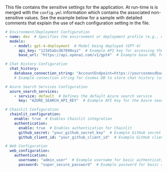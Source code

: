 This file contains the sensitive settings for the application. At run-time is is merged with the `config.yml` information which contains the associated non-sensitive values. See the example below for a sample with detailed comments that explain the use of each configuration setting in the file.

```yaml
# Environment/Deployment Configuration
- name: dev  # Specifies the environment or deployment profile (e.g., dev, prod). NOTE this must match the profile in the config.yml file
  models:
    - model: gpt-4-deployment  # Model being deployed (GPT-4)
      api_key: "12345abcd67890xyz"  # Example API key for accessing the GPT-4 model
      base_url: "https://api.openai.com/v1/gpt4"  # Example base URL for the model deployment API

# Chat History Configuration
  chat_history:        
    database_connection_string: "AccountEndpoint=https://yourcosmosdbaccount.documents.azure.com:443/;AccountKey=yourcosmosdbkey;"  
    # Example connection string for Cosmos DB to store chat history (used only for Cosmos)

# Azure Search Services Configuration
  azure_search_services:
    - service: default  # Defines the default Azure search service
      key: "AZURE_SEARCH_API_KEY"  # Example API key for the Azure search service

# Chainlit Configuration
  chainlit_configuration:
    enable: true  # Enables Chainlit integration
    authentication: 
      enable: true  # Enables authentication for Chainlit
      github_secret: "your_github_secret_key"  # Example GitHub secret key for OAuth authentication
      github_client_id: "your_github_client_id"  # Example GitHub client ID for OAuth authentication

# Web Configuration
  web_configuration:
    authentication: 
      username: "admin_user"  # Example username for basic authentication
      password: "super_secure_password"  # Example password for basic authentication

```